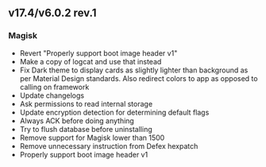 ## v17.4/v6.0.2 rev.1

### Magisk
- Revert "Properly support boot image header v1"
- Make a copy of logcat and use that instead
- Fix Dark theme to display cards as slightly lighter than background as per Material Design standards. Also redirect colors to app as opposed to calling on framework
- Update changelogs
- Ask permissions to read internal storage
- Update encryption detection for determining default flags
- Always ACK before doing anything
- Try to flush database before uninstalling
- Remove support for Magisk lower than 1500
- Remove unnecessary instruction from Defex hexpatch
- Properly support boot image header v1
